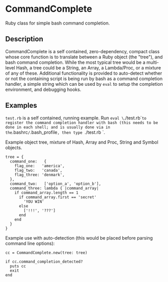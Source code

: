 # CommandComplete
Ruby class for simple bash command completion.

## Description
CommandComplete is a self contained, zero-dependency, compact class whose core function is to translate between a Ruby object (the "tree"), and bash command completion.  While the most typical tree would be a multi-level Hash, a tree could be a String, an Array, a Lambda/Proc, or a mixture of any of these.  Additional functionality is provided to auto-detect whether or not the containing script is being run by bash as a command completion handler, a simple string which can be used by `eval` to setup the completion environment, and debugging hooks.

## Examples
`test.rb` is a self contained, running example.  Run `eval \`./test.rb\`` to register the command completion handler with bash (this needs to be done in each shell; and is usually done via in the `.bashrc`/`.bash_profile`, then type `./test.rb <tab><tab>`.

Example object tree, mixture of Hash, Array and Proc, String and Symbol objects.
```
tree = {
  command_one:   {
    flag_one:   'america',
    flag_two:   'canada',
    flag_three: 'denmark',
  },
  command_two:   ['option_a', 'option_b'],
  command_three: lambda { |command_array|
    if command_array.length == 1
      if command_array.first == 'secret'
        'YOU WIN'
      else
        ['!!!', '???']
      end
    end
  }
}
```

Example use with auto-detection (this would be placed before parsing command line options):
```
cc = CommandComplete.new(tree: tree)

if cc.command_completion_detected?
  puts cc
  exit
end
```
